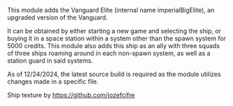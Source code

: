 This module adds the Vanguard Elite (internal name imperialBigElite), an upgraded version of the Vanguard.

It can be obtained by either starting a new game and selecting the ship, or buying it in a space station 
within a system other than the spawn system for 5000 credits. This module also adds this ship as an ally 
with three squads of three ships roaming around in each non-spawn system, as well as a station guard in
said systems.

As of 12/24/2024, the latest source build is required as the module utilizes changes made in a specific
file.

Ship texture by https://github.com/jozefcifre

